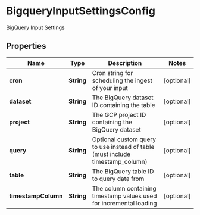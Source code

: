 

# BigqueryInputSettingsConfig

BigQuery Input Settings

## Properties

| Name | Type | Description | Notes |
|------------ | ------------- | ------------- | -------------|
|**cron** | **String** | Cron string for scheduling the ingest of your input |  [optional] |
|**dataset** | **String** | The BigQuery dataset ID containing the table |  [optional] |
|**project** | **String** | The GCP project ID containing the BigQuery dataset |  [optional] |
|**query** | **String** | Optional custom query to use instead of table (must include timestamp_column) |  [optional] |
|**table** | **String** | The BigQuery table ID to query data from |  [optional] |
|**timestampColumn** | **String** | The column containing timestamp values used for incremental loading |  [optional] |



